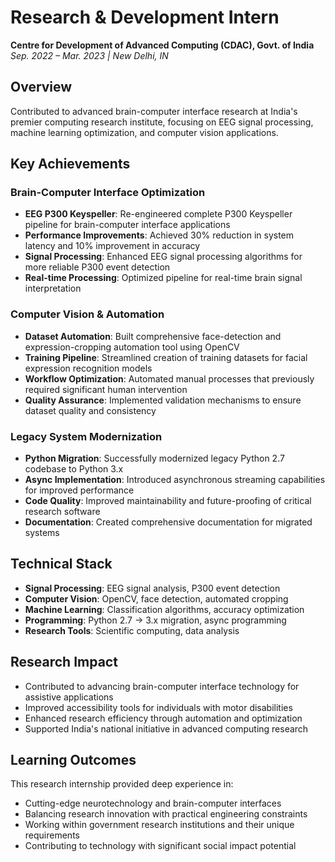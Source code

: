 # Research & Development Intern
**Centre for Development of Advanced Computing (CDAC), Govt. of India**  
*Sep. 2022 – Mar. 2023 | New Delhi, IN*

## Overview
Contributed to advanced brain-computer interface research at India's premier computing research institute, focusing on EEG signal processing, machine learning optimization, and computer vision applications.

## Key Achievements

### Brain-Computer Interface Optimization
- **EEG P300 Keyspeller**: Re-engineered complete P300 Keyspeller pipeline for brain-computer interface applications
- **Performance Improvements**: Achieved 30% reduction in system latency and 10% improvement in accuracy
- **Signal Processing**: Enhanced EEG signal processing algorithms for more reliable P300 event detection
- **Real-time Processing**: Optimized pipeline for real-time brain signal interpretation

### Computer Vision & Automation
- **Dataset Automation**: Built comprehensive face-detection and expression-cropping automation tool using OpenCV
- **Training Pipeline**: Streamlined creation of training datasets for facial expression recognition models
- **Workflow Optimization**: Automated manual processes that previously required significant human intervention
- **Quality Assurance**: Implemented validation mechanisms to ensure dataset quality and consistency

### Legacy System Modernization
- **Python Migration**: Successfully modernized legacy Python 2.7 codebase to Python 3.x
- **Async Implementation**: Introduced asynchronous streaming capabilities for improved performance
- **Code Quality**: Improved maintainability and future-proofing of critical research software
- **Documentation**: Created comprehensive documentation for migrated systems

## Technical Stack
- **Signal Processing**: EEG signal analysis, P300 event detection
- **Computer Vision**: OpenCV, face detection, automated cropping
- **Machine Learning**: Classification algorithms, accuracy optimization
- **Programming**: Python 2.7 → 3.x migration, async programming
- **Research Tools**: Scientific computing, data analysis

## Research Impact
- Contributed to advancing brain-computer interface technology for assistive applications
- Improved accessibility tools for individuals with motor disabilities
- Enhanced research efficiency through automation and optimization
- Supported India's national initiative in advanced computing research

## Learning Outcomes
This research internship provided deep experience in:
- Cutting-edge neurotechnology and brain-computer interfaces
- Balancing research innovation with practical engineering constraints
- Working within government research institutions and their unique requirements
- Contributing to technology with significant social impact potential